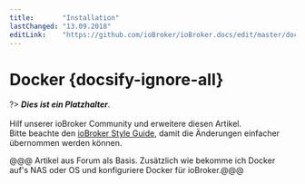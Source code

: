 ```yaml
---
title:       "Installation"
lastChanged: "13.09.2018"
editLink:    "https://github.com/ioBroker/ioBroker.docs/edit/master/docs/install/docker.md"
---
```


# Docker {docsify-ignore-all}

?> ***Dies ist ein Platzhalter***. 
   <br><br>
   Hilf unserer ioBroker Community und erweitere diesen Artikel.  
   Bitte beachte den [ioBroker Style Guide](appendix/style_guide), 
   damit die Änderungen einfacher übernommen werden können.

@@@ Artikel aus Forum als Basis. Zusätzlich wie bekomme ich Docker auf's NAS
oder OS und konfiguriere Docker für ioBroker.@@@
